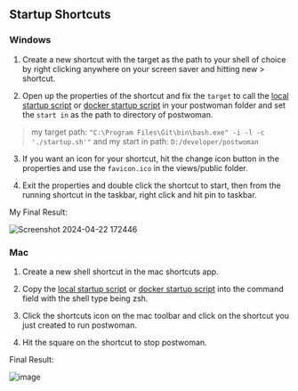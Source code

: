 ## Startup Shortcuts


### Windows

1. Create a new shortcut with the target as the path to your shell of choice by right clicking anywhere on your screen saver and hitting new > shortcut. 

2. Open up the properties of the shortcut and fix the `target` to call the [local startup script](https://github.com/dawitalemu4/postwoman/blob/main/startup.sh) or [docker startup script](https://github.com/dawitalemu4/postwoman/blob/main/.docker-setup/startup.sh) in your postwoman folder and set the `start in` as the path to directory of postwoman.

> my target path: `"C:\Program Files\Git\bin\bash.exe" -i -l -c './startup.sh'"` and my start in path: `D:/developer/postwoman`

3. If you want an icon for your shortcut, hit the change icon button in the properties and use the `favicon.ico` in the views/public folder.

4. Exit the properties and double click the shortcut to start, then from the running shortcut in the taskbar, right click and hit pin to taskbar.

My Final Result:

![Screenshot 2024-04-22 172446](https://github.com/dawitalemu4/postwoman/assets/106638403/a745f410-d117-4d8d-a5a5-02e73a256b6b)


### Mac

1. Create a new shell shortcut in the mac shortcuts app.

2. Copy the [local startup script](https://github.com/dawitalemu4/postwoman/blob/main/startup.sh) or [docker startup script](https://github.com/dawitalemu4/postwoman/blob/main/.docker-setup/startup.sh) into the command field with the shell type being zsh.

3. Click the shortcuts icon on the mac toolbar and click on the shortcut you just created to run postwoman.

4. Hit the square on the shortcut to stop postwoman.

Final Result:

![image](https://github.com/dawitalemu4/postwoman/assets/106638403/77edf915-6a1f-4e54-bc80-4ded295c9ea9)